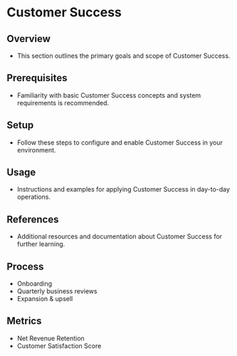 # Customer Success

## Overview
- This section outlines the primary goals and scope of Customer Success.

## Prerequisites
- Familiarity with basic Customer Success concepts and system requirements is recommended.

## Setup
- Follow these steps to configure and enable Customer Success in your environment.

## Usage
- Instructions and examples for applying Customer Success in day-to-day operations.

## References
- Additional resources and documentation about Customer Success for further learning.


## Process
- Onboarding
- Quarterly business reviews
- Expansion & upsell

## Metrics
- Net Revenue Retention
- Customer Satisfaction Score
